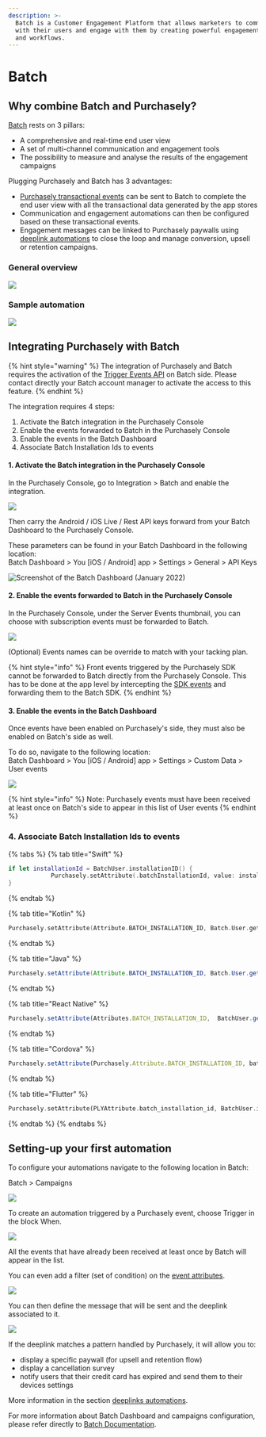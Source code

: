 ```yaml
---
description: >-
  Batch is a Customer Engagement Platform that allows marketers to communicate
  with their users and engage with them by creating powerful engagement journeys
  and workflows.
---
```


# Batch

## Why combine Batch and Purchasely?

[Batch](https://batch.com) rests on 3 pillars:

* A comprehensive and real-time end user view
* A set of multi-channel communication and engagement tools
* The possibility to measure and analyse the results of the engagement campaigns

Plugging Purchasely and Batch has 3 advantages:

* [Purchasely transactional events](../analytics/events/webhook-events/) can be sent to Batch to complete the end user view with all the transactional data generated by the app stores
* Communication and engagement automations can then be configured based on these transactional events.
* Engagement messages can be linked to Purchasely paywalls using [deeplink automations](../advanced-features/deeplinks-and-automations.md) to close the loop and manage conversion, upsell or retention campaigns.



### General overview

![](<../.gitbook/assets/batch animated.gif>)

### Sample automation

![](<../.gitbook/assets/Archi diagrams.001.jpeg>)

## Integrating Purchasely with Batch

{% hint style="warning" %}
The integration of Purchasely and Batch requires the activation of the [Trigger Events API](https://doc.batch.com/api/trigger-events-api/track-events) on Batch side. Please contact directly your Batch account manager to activate the access to this feature.
{% endhint %}

The integration requires 4 steps:

1. Activate the Batch integration in the Purchasely Console
2. Enable the events forwarded to Batch in the Purchasely Console
3. Enable the events in the Batch Dashboard
4. Associate Batch Installation Ids to events



#### 1. Activate the Batch integration in the Purchasely Console

In the Purchasely Console, go to Integration > Batch and enable the integration.

![](<../.gitbook/assets/image (172).png>)

Then carry the Android / iOS Live / Rest API keys forward from your Batch Dashboard to the Purchasely Console.

These parameters can be found in your Batch Dashboard in the following location:\
Batch Dashboard > You \[iOS / Android] app > Settings > General > API Keys

![Screenshot of the Batch Dashboard (January 2022)](<../.gitbook/assets/image (195).png>)

#### 2. Enable the events forwarded to Batch in the Purchasely Console

In the Purchasely Console, under the Server Events thumbnail, you can choose with subscription events must be forwarded to Batch.

![](<../.gitbook/assets/image (154).png>)

(Optional) Events names can be override to match with your tacking plan.

{% hint style="info" %}
Front events triggered by the Purchasely SDK cannot be forwarded to Batch directly from the Purchasely Console. This has to be done at the app level by intercepting the [SDK events](../analytics/events/sdk-events/) and forwarding them to the Batch SDK.&#x20;
{% endhint %}

#### 3. Enable the events in the Batch Dashboard

Once events have been enabled on Purchasely's side, they must also be enabled on Batch's side as well.

To do so, navigate to the following location:\
Batch Dashboard > You \[iOS / Android] app > Settings > Custom Data > User events

![](<../.gitbook/assets/image (114).png>)

{% hint style="info" %}
Note: Purchasely events must have been received at least once on Batch's side to appear in this list of User events
{% endhint %}

### 4. Associate Batch Installation Ids to events

{% tabs %}
{% tab title="Swift" %}
```swift
if let installationId = BatchUser.installationID() {
			Purchasely.setAttribute(.batchInstallationId, value: installationId)
}
```
{% endtab %}

{% tab title="Kotlin" %}
```kotlin
Purchasely.setAttribute(Attribute.BATCH_INSTALLATION_ID, Batch.User.getInstallationID())
```
{% endtab %}

{% tab title="Java" %}
```java
Purchasely.setAttribute(Attribute.BATCH_INSTALLATION_ID, Batch.User.getInstallationID());
```
{% endtab %}

{% tab title="React Native" %}
```javascript
Purchasely.setAttribute(Attributes.BATCH_INSTALLATION_ID,  BatchUser.getInstallationID());
```
{% endtab %}

{% tab title="Cordova" %}
```javascript
Purchasely.setAttribute(Purchasely.Attribute.BATCH_INSTALLATION_ID, batch.user.getInstallationID());
```
{% endtab %}

{% tab title="Flutter" %}
```dart
Purchasely.setAttribute(PLYAttribute.batch_installation_id, BatchUser.instance.installationID());
```
{% endtab %}
{% endtabs %}

## Setting-up your first automation

To configure your automations navigate to the following location in Batch:

Batch > Campaigns

![](<../.gitbook/assets/image (130).png>)

To create an automation triggered by a Purchasely event, choose Trigger in the block When.&#x20;

![](<../.gitbook/assets/image (110).png>)

All the events that have already been received at least once by Batch will appear in the list.

You can even add a filter (set of condition) on the [event attributes](../analytics/events/webhook-events/attributes.md).

![](<../.gitbook/assets/image (146).png>)

You can then define the message that will be sent and the deeplink associated to it.

![](<../.gitbook/assets/image (116).png>)

If the deeplink matches a pattern handled by Purchasely, it will allow you to:

* display a specific paywall (for upsell and retention flow)
* display a cancellation survey
* notify users that their credit card has expired and send them to their devices settings

More information in the section [deeplinks automations](../advanced-features/deeplinks-and-automations.md).



For more information about Batch Dashboard and campaigns configuration, please refer directly to [Batch Documentation](https://doc.batch.com/).
